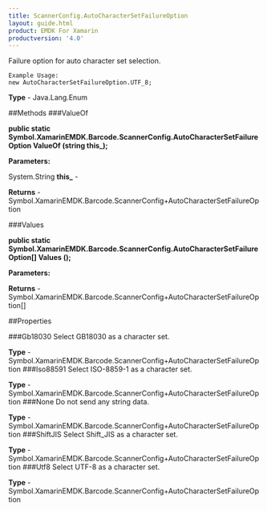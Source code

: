 ```yaml
---
title: ScannerConfig.AutoCharacterSetFailureOption
layout: guide.html
product: EMDK For Xamarin 
productversion: '4.0' 
---
```

Failure option for auto character set selection.
 
 	Example Usage:
 	new AutoCharacterSetFailureOption.UTF_8;
 

**Type** - Java.Lang.Enum

##Methods
###ValueOf

**public static Symbol.XamarinEMDK.Barcode.ScannerConfig.AutoCharacterSetFailureOption ValueOf (string this_);**


        

**Parameters:**

System.String **this_**  - 
        

**Returns** - Symbol.XamarinEMDK.Barcode.ScannerConfig+AutoCharacterSetFailureOption

###Values

**public static Symbol.XamarinEMDK.Barcode.ScannerConfig.AutoCharacterSetFailureOption[] Values ();**


        

**Parameters:**

**Returns** - Symbol.XamarinEMDK.Barcode.ScannerConfig+AutoCharacterSetFailureOption[]

##Properties

###Gb18030
Select GB18030 as a character set.

**Type** - Symbol.XamarinEMDK.Barcode.ScannerConfig+AutoCharacterSetFailureOption
###Iso88591
Select ISO-8859-1 as a character set.

**Type** - Symbol.XamarinEMDK.Barcode.ScannerConfig+AutoCharacterSetFailureOption
###None
Do not send any string data.

**Type** - Symbol.XamarinEMDK.Barcode.ScannerConfig+AutoCharacterSetFailureOption
###ShiftJIS
Select Shift_JIS as a character set.

**Type** - Symbol.XamarinEMDK.Barcode.ScannerConfig+AutoCharacterSetFailureOption
###Utf8
Select UTF-8 as a character set.

**Type** - Symbol.XamarinEMDK.Barcode.ScannerConfig+AutoCharacterSetFailureOption
